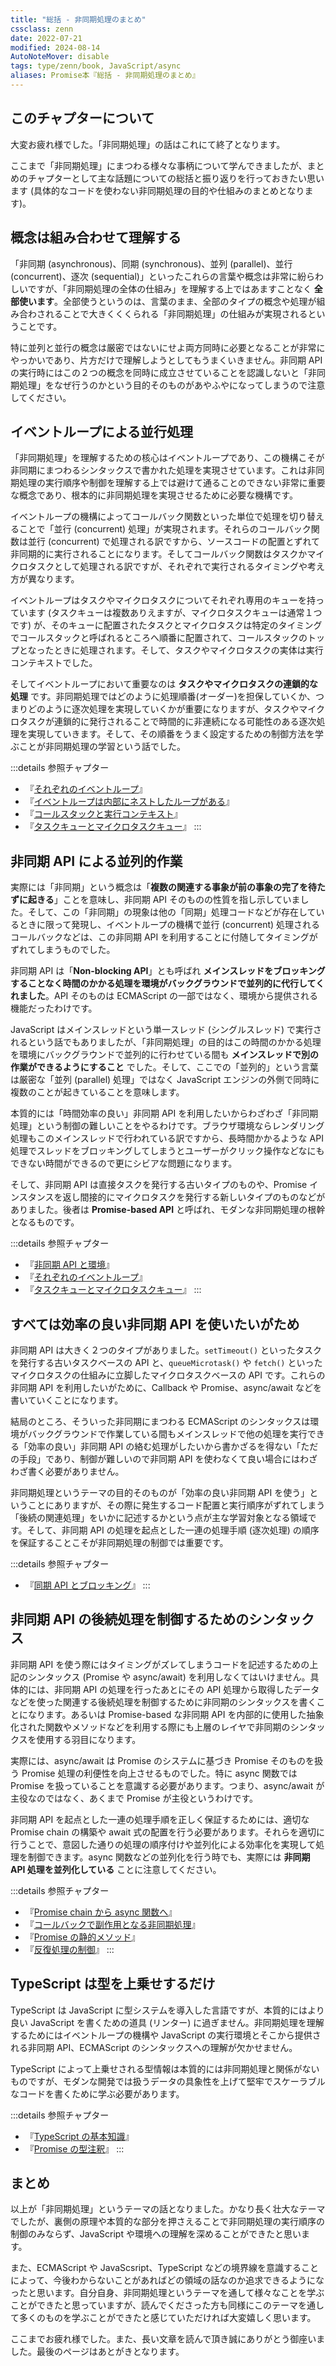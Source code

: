 ```yaml
---
title: "総括 - 非同期処理のまとめ"
cssclass: zenn
date: 2022-07-21
modified: 2024-08-14
AutoNoteMover: disable
tags: type/zenn/book, JavaScript/async
aliases: Promise本『総括 - 非同期処理のまとめ』
---
```


## このチャプターについて

大変お疲れ様でした。「非同期処理」の話はこれにて終了となります。

ここまで「非同期処理」にまつわる様々な事柄について学んできましたが、まとめのチャプターとして主な話題についての総括と振り返りを行っておきたい思います (具体的なコードを使わない非同期処理の目的や仕組みのまとめとなります)。

## 概念は組み合わせて理解する

「非同期 (asynchronous)、同期 (synchronous)、並列 (parallel)、並行 (concurrent)、逐次 (sequential)」といったこれらの言葉や概念は非常に紛らわしいですが、「非同期処理の全体の仕組み」を理解する上ではあますことなく **全部使います**。全部使うというのは、言葉のまま、全部のタイプの概念や処理が組み合わされることで大きくくくられる「非同期処理」の仕組みが実現されるということです。

特に並列と並行の概念は厳密ではないにせよ両方同時に必要となることが非常にやっかいであり、片方だけで理解しようとしてもうまくいきません。非同期 API の実行時にはこの２つの概念を同時に成立させていることを認識しないと「非同期処理」をなぜ行うのかという目的そのものがあやふやになってしまうので注意してください。

## イベントループによる並行処理

「非同期処理」を理解するための核心はイベントループであり、この機構こそが非同期にまつわるシンタックスで書かれた処理を実現させています。これは非同期処理の実行順序や制御を理解する上では避けて通ることのできない非常に重要な概念であり、根本的に非同期処理を実現させるために必要な機構です。

イベントループの機構によってコールバック関数といった単位で処理を切り替えることで「並行 (concurrent) 処理」が実現されます。それらのコールバック関数は並行 (concurrent) で処理される訳ですから、ソースコードの配置とずれて非同期的に実行されることになります。そしてコールバック関数はタスクかマイクロタスクとして処理される訳ですが、それぞれで実行されるタイミングや考え方が異なります。

イベントループはタスクやマイクロタスクについてそれぞれ専用のキューを持っています (タスクキューは複数ありえますが、マイクロタスクキューは通常１つです) が、そのキューに配置されたタスクとマイクロタスクは特定のタイミングでコールスタックと呼ばれるところへ順番に配置されて、コールスタックのトップとなったときに処理されます。そして、タスクやマイクロタスクの実体は実行コンテキストでした。

そしてイベントループにおいて重要なのは **タスクやマイクロタスクの連鎖的な処理** です。非同期処理ではどのように処理順番(オーダー)を担保していくか、つまりどのように逐次処理を実現していくかが重要になりますが、タスクやマイクロタスクが連鎖的に発行されることで時間的に非連続になる可能性のある逐次処理を実現していきます。そして、その順番をうまく設定するための制御方法を学ぶことが非同期処理の学習という話でした。

:::details 参照チャプター
- 『[それぞれのイベントループ](c-epasync-what-event-loop)』
- 『[イベントループは内部にネストしたループがある](13-epasync-loop-is-nested)』
- 『[コールスタックと実行コンテキスト](b-epasync-callstack-execution-context)』
- 『[タスクキューとマイクロタスクキュー](d-epasync-task-microtask-queues)』
:::

## 非同期 API による並列的作業

実際には「非同期」という概念は「**複数の関連する事象が前の事象の完了を待たずに起きる**」ことを意味し、非同期 API そのものの性質を指し示していました。そして、この「非同期」の現象は他の「同期」処理コードなどが存在しているときに限って発現し、イベントループの機構で並行 (concurrent) 処理されるコールバックなどは、この非同期 API を利用することに付随してタイミングがずれてしまうものでした。

非同期 API は「**Non-blocking API**」とも呼ばれ **メインスレッドをブロッキングすることなく時間のかかる処理を環境がバックグラウンドで並列的に代行してくれました**。API そのものは ECMAScript の一部ではなく、環境から提供される機能だったわけです。

JavaScript はメインスレッドという単一スレッド (シングルスレッド) で実行されるという話でもありましたが、「非同期処理」の目的はこの時間のかかる処理を環境にバックグラウンドで並列的に行わせている間も **メインスレッドで別の作業ができるようにすること** でした。そして、ここでの「並列的」という言葉は厳密な「並列 (parallel) 処理」ではなく JavaScript エンジンの外側で同時に複数のことが起きていることを意味します。

本質的には「時間効率の良い」非同期 API を利用したいからわざわざ「非同期処理」という制御の難しいことをやるわけです。ブラウザ環境ならレンダリング処理もこのメインスレッドで行われている訳ですから、長時間かかるような API 処理でスレッドをブロッキングしてしまうとユーザーがクリック操作などなにもできない時間ができるので更にシビアな問題になります。

そして、非同期 API は直接タスクを発行する古いタイプのものや、Promise インスタンスを返し間接的にマイクロタスクを発行する新しいタイプのものなどがありました。後者は **Promise-based API** と呼ばれ、モダンな非同期処理の根幹となるものです。

:::details 参照チャプター
- 『[非同期 API と環境](f-epasync-asynchronous-apis)』
- 『[それぞれのイベントループ](c-epasync-what-event-loop)』
- 『[タスクキューとマイクロタスクキュー](d-epasync-task-microtask-queues)』
:::

## すべては効率の良い非同期 API を使いたいがため

非同期 API は大きく２つのタイプがありました。`setTimeout()` といったタスクを発行する古いタスクベースの API と、`queueMicrotask()` や `fetch()` といったマイクロタスクの仕組みに立脚したマイクロタスクベースの API です。これらの非同期 API を利用したいがために、Callback や Promise、async/await などを書いていくことになります。

結局のところ、そういった非同期にまつわる ECMAScript のシンタックスは環境がバックグラウンドで作業している間もメインスレッドで他の処理を実行できる「効率の良い」非同期 API の絡む処理がしたいから書かざるを得ない「ただの手段」であり、制御が難しいので非同期 API を使わなくて良い場合にはわざわざ書く必要がありません。

非同期処理というテーマの目的そのものが「効率の良い非同期 API を使う」ということにありますが、その際に発生するコード配置と実行順序がずれてしまう「後続の関連処理」をいかに記述するかという点が主な学習対象となる領域です。そして、非同期 API の処理を起点とした一連の処理手順 (逐次処理) の順序を保証することこそが非同期処理の制御では重要です。

:::details 参照チャプター
- 『[同期 API とブロッキング](f-epasync-synchronous-apis)』
:::

## 非同期 API の後続処理を制御するためのシンタックス

非同期 API を使う際にはタイミングがズレてしまうコードを記述するための上記のシンタックス (Promise や async/await) を利用しなくてはいけません。具体的には、非同期 API の処理を行ったあとにその API 処理から取得したデータなどを使った関連する後続処理を制御するために非同期のシンタックスを書くことになります。あるいは Promise-based な非同期 API を内部的に使用した抽象化された関数やメソッドなどを利用する際にも上層のレイヤで非同期のシンタックスを使用する羽目になります。

実際には、async/await は Promise のシステムに基づき Promise そのものを扱う Promise 処理の利便性を向上させるものでした。特に async 関数では Promise を扱っていることを意識する必要があります。つまり、async/await が主役なのではなく、あくまで Promise が主役というわけです。

非同期 API を起点とした一連の処理手順を正しく保証するためには、適切な Promise chain の構築や await 式の配置を行う必要があります。それらを適切に行うことで、意図した通りの処理の順序付けや並列化による効率化を実現して処理を制御できます。async 関数などの並列化を行う時でも、実際には **非同期 API 処理を並列化している** ことに注意してください。

:::details 参照チャプター
- 『[Promise chain から async 関数へ](14-epasync-chain-to-async-await)』
- 『[コールバックで副作用となる非同期処理](10-epasync-dont-use-side-effect)』
- 『[Promise の静的メソッド](17-epasync-static-method)』
- 『[反復処理の制御](19-epasync-async-loop)』
:::

## TypeScript は型を上乗せするだけ

TypeScript は JavaScript に型システムを導入した言語ですが、本質的にはより良い JavaScript を書くための道具 (リンター) に過ぎません。非同期処理を理解するためにはイベントループの機構や JavaScript の実行環境とそこから提供される非同期 API、ECMAScript のシンタックスへの理解が欠かせません。

TypeScript によって上乗せされる型情報は本質的には非同期処理と関係がないものですが、モダンな開発では扱うデータの具象性を上げて堅牢でスケーラブルなコードを書くために学ぶ必要があります。

:::details 参照チャプター
- 『[TypeScript の基本知識](j-epasync-ts-basic)』
- 『[Promise の型注釈](j-epasync-ts-promise-type-annotation)』
:::

## まとめ

以上が「非同期処理」というテーマの話となりました。かなり長く壮大なテーマでしたが、裏側の原理や本質的な部分を押さえることで非同期処理の実行順序の制御のみならず、JavaScript や環境への理解を深めることができたと思います。

また、ECMAScript や JavaScsript、TypeScript などの境界線を意識することによって、今後わからないことがあればどの領域の話なのか追求できるようになったと思います。自分自身、非同期処理というテーマを通して様々なことを学ぶことができたと思っていますが、読んでくださった方も同様にこのテーマを通して多くのものを学ぶことができたと感じていただければ大変嬉しく思います。

ここまでお疲れ様でした。また、長い文章を読んで頂き誠にありがとう御座いました。最後のページはあとがきとなります。
